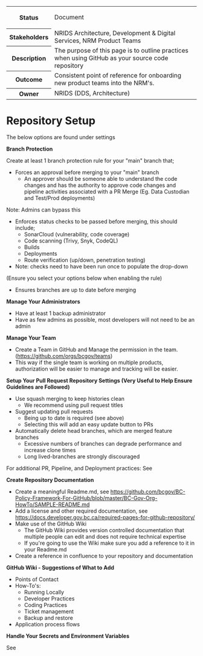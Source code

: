 <table class="wrapped"><colgroup><col /><col /></colgroup><tbody><tr><th>Status</th><td><div class="content-wrapper"><p>Document</p></div></td></tr><tr><th>Stakeholders</th><td>NRIDS Architecture, Development &amp; Digital Services, NRM Product Teams</td></tr><tr><th>Description</th><td>The purpose of this page is to outline practices when using GitHub as your source code repository</td></tr><tr><th>Outcome</th><td>Consistent point of reference for onboarding new product teams into the NRM's.</td></tr><tr><th>Owner</th><td>NRIDS (DDS, Architecture)</td></tr></tbody></table><h1>Repository Setup</h1><p>The below options are found under settings</p><p><strong>Branch Protection</strong></p><p>Create at least 1 branch protection rule for your &quot;main&quot; branch that;</p><ul><li>Forces an approval before merging to your &quot;main&quot; branch<ul><li>An approver should be someone able to understand the code changes and has the authority to approve code changes and pipeline activities associated with a PR Merge (Eg. Data Custodian and Test/Prod deployments)</li></ul></li></ul><p>Note: Admins can bypass this</p><p><ac:image ac:height="250"><ri:attachment ri:filename="image2023-8-8_9-12-55.png" /></ac:image></p><ul><li>Enforces status checks to be passed before merging, this should include;<br /><ul><li>SonarCloud (vulnerability, code coverage)</li><li>Code scanning (Trivy, Snyk, CodeQL)</li><li>Builds</li><li>Deployments</li><li>Route verification (up/down, penetration testing)</li></ul></li><li>Note: checks need to have been run once to populate the drop-down</li></ul><p>(Ensure you select your options below when enabling the rule)</p><p><ac:image ac:height="97"><ri:attachment ri:filename="image2023-8-8_9-18-27.png" /></ac:image></p><ul><li>Ensures branches are up to date before merging</li></ul><p><ac:image ac:height="72"><ri:attachment ri:filename="image2023-8-8_9-18-42.png" /></ac:image></p><p><strong>Manage Your Administrators</strong></p><ul><li>Have at least 1 backup administrator</li><li>Have as few admins as possible, most developers will not need to be an admin</li></ul><p><strong>Manage Your Team</strong></p><ul><li>Create a Team in GitHub and Manage the permission in the team. (<a href="https://github.com/orgs/bcgov/teams">https://github.com/orgs/bcgov/teams</a>)</li><li>This way if the single team is working on multiple products, authorization will be easier to manage and tracking will be easier.</li></ul><p><strong>Setup Your Pull Request Repository Settings (Very Useful to Help Ensure Guidelines are Followed)</strong></p><ul><li>Use squash merging to keep histories clean<ul><li>We recommend using pull request titles</li></ul></li><li>Suggest updating pull requests<ul><li>Being up to date is required (see above)</li><li>Selecting this will add an easy update button to PRs</li></ul></li><li>Automatically delete head branches, which are merged feature branches<ul><li>Excessive numbers of branches can degrade performance and increase clone times</li><li>Long lived-branches are strongly discouraged</li></ul></li></ul><p><ac:image><ri:attachment ri:filename="prdeets.png" /></ac:image></p><p>For additional PR, Pipeline, and Deployment practices: See <ac:link><ri:page ri:content-title="Coding Patterns &amp; Practices" /></ac:link></p><p><strong>Create Repository Documentation</strong></p><ul><li>Create a meaningful Readme.md, see <a style="text-align: left;" href="https://github.com/bcgov/BC-Policy-Framework-For-GitHub/blob/master/BC-Gov-Org-HowTo/SAMPLE-README.md" rel="nofollow">https://github.com/bcgov/BC-Policy-Framework-For-GitHub/blob/master/BC-Gov-Org-HowTo/SAMPLE-README.md</a></li><li>Add a license and other required documentation, see <a style="text-align: left;" href="https://docs.developer.gov.bc.ca/required-pages-for-github-repository/" rel="nofollow">https://docs.developer.gov.bc.ca/required-pages-for-github-repository/</a></li><li>Make use of the GitHub Wiki<ul><li>The GitHub Wiki provides version controlled documentation that multiple people can edit and does not require technical expertise</li><li>If you're going to use the Wiki make sure you add a reference to it in your Readme.md</li></ul></li><li>Create a reference in confluence to your repository and documentation</li></ul><p><strong>GitHub Wiki - Suggestions of What to Add</strong></p><ul><li>Points of Contact</li><li>How-To's:<ul><li>Running Locally</li><li>Developer Practices</li><li>Coding Practices</li><li>Ticket management</li><li>Backup and restore </li></ul></li><li>Application process flows</li></ul><p><strong>Handle Your Secrets and Environment Variables</strong></p><p>See <ac:link><ri:page ri:content-title="Coding Patterns &amp; Practices" /></ac:link></p><p><br /></p><p><br /></p><p><br /></p><p><br /></p>
